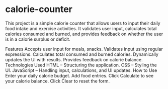 # calorie-counter
This project is a simple calorie counter that allows users to input their daily food intake and exercise activities. It validates user input, calculates total calories consumed and burned, and provides feedback on whether the user is in a calorie surplus or deficit.

Features
Accepts user input for meals, snacks.
Validates input using regular expressions.
Calculates total consumed and burned calories.
Dynamically updates the UI with results.
Provides feedback on calorie balance.
Technologies Used
HTML – Structuring the application.
CSS – Styling the UI.
JavaScript – Handling input, calculations, and UI updates.
How to Use
Enter your daily calorie budget.
Add food entries.
Click Calculate to see your calorie balance.
Click Clear to reset the form.
